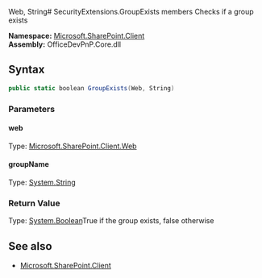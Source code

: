 Web, String# SecurityExtensions.GroupExists members
Checks if a group exists  

**Namespace:** [Microsoft.SharePoint.Client](Microsoft.SharePoint.Client.md)  
**Assembly:** OfficeDevPnP.Core.dll  
## Syntax
```C#
public static boolean GroupExists(Web, String)
```
### Parameters
#### web
Type: [Microsoft.SharePoint.Client.Web](Microsoft.SharePoint.Client.Web.md) 
#### 
#### groupName
Type: [System.String](System.String.md) 
#### 
### Return Value
Type: [System.Boolean](System.Boolean.md)True if the group exists, false otherwise
## See also
- [Microsoft.SharePoint.Client](Microsoft.SharePoint.Client.md)
